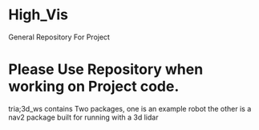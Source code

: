 # High_Vis
General Repository For Project

# Please Use Repository when working on Project code.
tria;3d_ws contains Two packages, one is an example robot the other is a nav2 package built for running with a 3d lidar
